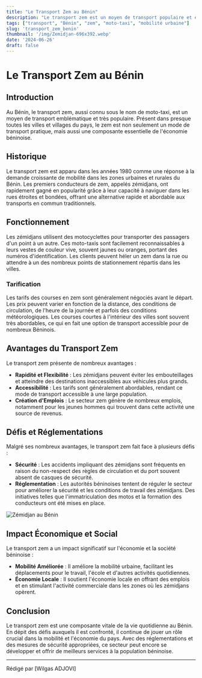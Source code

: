 ```yaml
---
title: "Le Transport Zem au Bénin"
description: "Le transport zem est un moyen de transport populaire et essentiel au Bénin."
tags: ["transport", "Bénin", "zem", "moto-taxi", "mobilité urbaine"]
slug: 'transport_zem_benin'
thumbnail: '/img/Zemidjan-696x392.webp'
date: '2024-06-26'
draft: false
---
```


# Le Transport Zem au Bénin

## Introduction

Au Bénin, le transport zem, aussi connu sous le nom de moto-taxi, est un moyen de transport emblématique et très populaire. Présent dans presque toutes les villes et villages du pays, le zem est non seulement un mode de transport pratique, mais aussi une composante essentielle de l'économie béninoise.

## Historique

Le transport zem est apparu dans les années 1980 comme une réponse à la demande croissante de mobilité dans les zones urbaines et rurales du Bénin. Les premiers conducteurs de zem, appelés zémidjans, ont rapidement gagné en popularité grâce à leur capacité à naviguer dans les rues étroites et bondées, offrant une alternative rapide et abordable aux transports en commun traditionnels.

## Fonctionnement

Les zémidjans utilisent des motocyclettes pour transporter des passagers d'un point à un autre. Ces moto-taxis sont facilement reconnaissables à leurs vestes de couleur vive, souvent jaunes ou oranges, portant des numéros d'identification. Les clients peuvent héler un zem dans la rue ou attendre à un des nombreux points de stationnement répartis dans les villes.

### Tarification

Les tarifs des courses en zem sont généralement négociés avant le départ. Les prix peuvent varier en fonction de la distance, des conditions de circulation, de l'heure de la journée et parfois des conditions météorologiques. Les courses courtes à l'intérieur des villes sont souvent très abordables, ce qui en fait une option de transport accessible pour de nombreux Béninois.

## Avantages du Transport Zem

Le transport zem présente de nombreux avantages :

- **Rapidité et Flexibilité** : Les zémidjans peuvent éviter les embouteillages et atteindre des destinations inaccessibles aux véhicules plus grands.
- **Accessibilité** : Les tarifs sont généralement abordables, rendant ce mode de transport accessible à une large population.
- **Création d'Emplois** : Le secteur zem génère de nombreux emplois, notamment pour les jeunes hommes qui trouvent dans cette activité une source de revenus.

## Défis et Réglementations

Malgré ses nombreux avantages, le transport zem fait face à plusieurs défis :

- **Sécurité** : Les accidents impliquant des zémidjans sont fréquents en raison du non-respect des règles de circulation et du port souvent absent de casques de sécurité.
- **Réglementation** : Les autorités béninoises tentent de réguler le secteur pour améliorer la sécurité et les conditions de travail des zémidjans. Des initiatives telles que l'immatriculation des motos et la formation des conducteurs ont été mises en place.

<div class="flex justify-center my-8">
  <img src="/img/zemidjan_0-750x430.webp" alt="Zémidjan au Bénin" class="max-w-full h-auto border-2  rounded-lg"/>
</div>

## Impact Économique et Social

Le transport zem a un impact significatif sur l'économie et la société béninoise :

- **Mobilité Améliorée** : Il améliore la mobilité urbaine, facilitant les déplacements pour le travail, l'école et d'autres activités quotidiennes.
- **Économie Locale** : Il soutient l'économie locale en offrant des emplois et en stimulant l'activité commerciale dans les zones où les zémidjans opèrent.

## Conclusion

Le transport zem est une composante vitale de la vie quotidienne au Bénin. En dépit des défis auxquels il est confronté, il continue de jouer un rôle crucial dans la mobilité et l'économie du pays. Avec des réglementations et des mesures de sécurité appropriées, ce secteur peut encore se développer et offrir de meilleurs services à la population béninoise.

---

Rédigé par [Wilgas ADJOVI]

